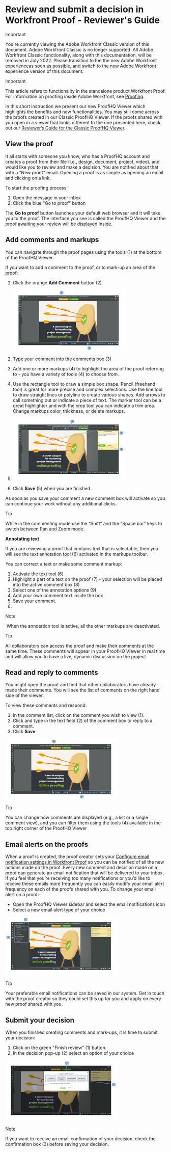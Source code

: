 

# Review and submit a decision in Workfront Proof - Reviewer's Guide

>[!IMPORTANT]
>
>You're currently viewing the Adobe Workfront Classic version of this document. Adobe Workfront Classic is no longer supported. All Adobe Workfront Classic functionality, along with this documentation, will be removed in July 2022. Please transition to the the new Adobe Workfront experienceas soon as possible, and switch to the new Adobe Workfront experience version of this document.

>[!IMPORTANT]
>
>This article refers to functionality in the standalone product Workfront Proof. For information on proofing inside Adobe Workfront, see [Proofing](../../../review-and-approve-work/proofing/proofing.md).

In this short instruction we present our new ProofHQ Viewer which highlights the benefits and new functionalities. You may still come across the proofs created in our Classic ProofHQ Viewer. If the proofs shared with you open in a viewer that looks different to the one presented here, check out our [Reviewer’s Guide for the Classic ProofHQ Viewer](http://www.proofhq.com/html/user-guide-for-reviewers.html).

## View the proof

It all starts with someone you know, who has a ProofHQ account and creates a proof from their file (i.e., design, document, project, video), and would like you to review and make a decision. You are notified about that with a “New proof” email. Opening a proof is as simple as opening an email and clicking on a link.

To start the proofing process:

1. Open the message in your inbox
1. Click the blue "Go to proof" button

The **Go to proof** button launches your default web browser and it will take you to the proof. The interface you see is called the ProofHQ Viewer and the proof awaiting your review will be displayed inside.

## Add comments and markups

You can navigate through the proof pages using the tools (1) at the bottom of the ProofHQ Viewer.

If you want to add a comment to the proof, or to mark-up an area of the proof:

1. Click the orange **Add Comment** button (2)

   ![](assets/reviewer's-guide---reviewing-350x191.png)

1. Type your comment into the comments box (3)
1. Add one or more markups (4) to highlight the area of the proof referring to - you have a variety of tools (4) to choose from.
1. Use the rectangle tool to draw a simple box shape. Pencil (freehand tool) is great for more precise and complex selections. Use the line tool to draw straight lines or polyline to create various shapes. Add arrows to call something out or indicate a piece of text. The marker tool can be a great highlighter and with the crop tool you can indicate a trim area. Change markups color, thickness, or delete markups.
1. ![Reviewer_s_guide_-_reviewing_2.png](assets/reviewer's-guide---reviewing-2-350x195.png)

1. Click **Save** (5) when you are finished

As soon as you save your comment a new comment box will activate so you can continue your work without any additional clicks.

>[!TIP]
>
>While in the commenting mode use the “Shift” and the “Space bar” keys to switch between Pan and Zoom mode.

**Annotating text**

If you are reviewing a proof that contains text that is selectable, then you will see the text annotation tool (6) activated in the markups toolbar.

You can correct a text or make some comment markup:

1. Activate the text tool (6)
1. Highlight a part of a text on the proof (7) - your selection will be placed into the active comment box (8)
1. Select one of the annotation options (9)
1. Add your own comment text inside the box
1. Save your comment.
1.

>[!NOTE]
>
>&nbsp;When the annotation tool is active, all the other markups are deactivated.

>[!TIP]
>
>All collaborators can access the proof and make their comments at the same time. These comments will appear in your ProofHQ Viewer in real time and will allow you to have a live, dynamic discussion on the project.

## Read and reply to comments

You might open the proof and find that other collaborators have already made their comments. You will see the list of comments on the right hand side of the viewer.

To view these comments and respond:

1. In the comment list, click on the comment you wish to view (1).
1. Click and type in the text field (2) of the comment box to reply to a comment.
1. Click **Save**.

![Reviewer_s_guide_-_reviewing_4.png](assets/reviewer's-guide---reviewing-350x191.png)

>[!TIP]
>
>You can change how comments are displayed (e.g., a list or a single comment view), and you can filter them using the tools (4) available in the top right corner of the ProofHQ Viewer

## Email alerts on the proofs

When a proof is created, the proof creator sets your [Configure email notification settings in Workfront Proof](../../../workfront-proof/wp-emailsntfctns/email-alerts/config-email-notification-settings-wp.md) so you can be notified of all the new actions made on the proof. Every new comment and decision made on a proof can generate an email notification that will be delivered to your inbox. If you feel that you’re receiving too many notifications or you’d like to receive these emails more frequently you can easily modify your email alert frequency on each of the proofs shared with you. To change your email alert on a proof:

* Open the ProofHQ Viewer sidebar and select the email notifications icon
* Select a new email alert type of your choice

![Reviewer_s_guide_-_email_alerts.png](assets/reviewer's-guide---email-alerts-350x183.png)

>[!TIP]
>
>Your preferable email notifications can be saved in our system. Get in touch with the proof creator so they could set this up for you and apply on every new proof shared with you.

## Submit your decision

When you finished creating comments and mark-ups, it is time to submit your decision:

1. Click on the green "Finish review" (1) button.
1. In the decision pop-up (2) select an option of your choice

![Reviewer_s_guide_-_making_decision.png](assets/reviewer's-guide---making-decision-350x190.png)

>[!NOTE]
>
>If you want to receive an email confirmation of your decision, check the confirmation box (3) before saving your decision.

